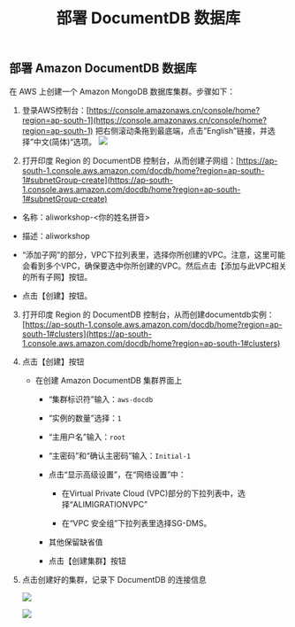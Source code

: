﻿---
title: "部署 DocumentDB 数据库"
chapter: false
weight: 111
---

## 部署 Amazon DocumentDB 数据库

在 AWS 上创建一个 Amazon MongoDB 数据库集群。步骤如下：

1. 登录AWS控制台：[https://console.amazonaws.cn/console/home?region=ap-south-1](https://console.amazonaws.cn/console/home?region=ap-south-1) 把右侧滚动条拖到最底端，点击”English”链接，并选择”中文(简体)“选项。
![](/images/MongoDB2DocDB/AWSLoginChinese.png)

2. 打开印度 Region 的 DocumentDB 控制台，从而创建子网组：[https://ap-south-1.console.aws.amazon.com/docdb/home?region=ap-south-1#subnetGroup-create](https://ap-south-1.console.aws.amazon.com/docdb/home?region=ap-south-1#subnetGroup-create)

* 名称：aliworkshop-<你的姓名拼音>

* 描述：aliworkshop

* “添加子网”的部分，VPC下拉列表里，选择你所创建的VPC。注意，这里可能会看到多个VPC，确保要选中你所创建的VPC。然后点击【添加与此VPC相关的所有子网】按钮。

* 点击【创建】按钮。

3. 打开印度 Region 的 DocumentDB 控制台，从而创建documentdb实例：[https://ap-south-1.console.aws.amazon.com/docdb/home?region=ap-south-1#clusters](https://ap-south-1.console.aws.amazon.com/docdb/home?region=ap-south-1#clusters)

4. 点击【创建】按钮
    
    * 在创建 Amazon DocumentDB 集群界面上
        
        * “集群标识符”输入：`aws-docdb`
        
        * “实例的数量”选择：`1`
        
        * “主用户名”输入：`root`
        
        * “主密码”和“确认主密码”输入：`Initial-1`

        * 点击“显示高级设置”，在“网络设置”中：
        
            * 在Virtual Private Cloud (VPC)部分的下拉列表中，选择“ALIMIGRATIONVPC”
        
            * 在“VPC 安全组”下拉列表里选择SG-DMS。
        
        
        * 其他保留缺省值

        * 点击【创建集群】按钮

5. 点击创建好的集群，记录下 DocumentDB 的连接信息
    
    ![](/images/MongoDB2DocDB/ChooseDocdb.png)

    ![](/images/MongoDB2DocDB/DocdbConnectInfo.png)

